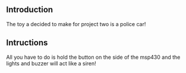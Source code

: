 ## Introduction
The toy a decided to make for project two is a police car!

## Intructions
All you have to do is hold the button on the side of the msp430 and the lights
and buzzer will act like a siren!
